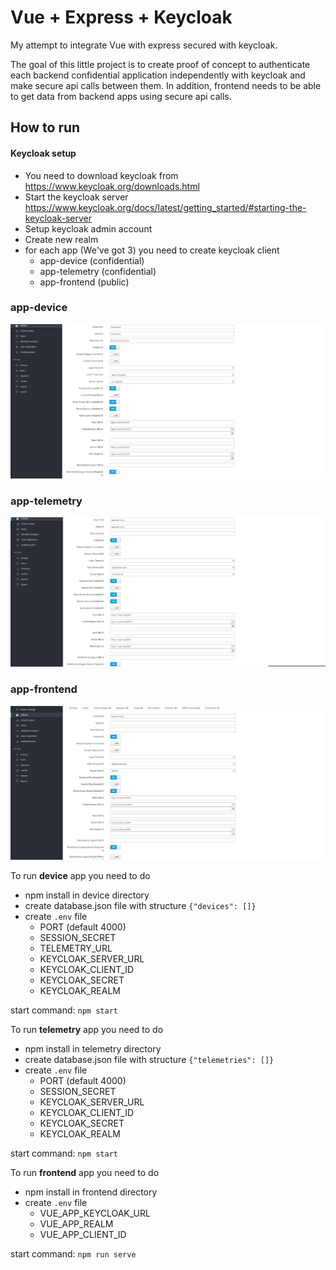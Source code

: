 # Vue + Express + Keycloak

My attempt to integrate Vue with express secured with keycloak.

The goal of this little project is to create proof of concept to authenticate each backend confidential application independently with keycloak and make secure api calls between them.
In addition, frontend needs to be able to get data from backend apps using secure api calls.

## How to run

#### Keycloak setup

- You need to download keycloak from https://www.keycloak.org/downloads.html
- Start the keycloak server https://www.keycloak.org/docs/latest/getting_started/#starting-the-keycloak-server
- Setup keycloak admin account
- Create new realm
- for each app (We've got 3) you need to create keycloak client
  - app-device (confidential)
  - app-telemetry (confidential)
  - app-frontend (public)

### app-device

![Keycloak Device Client](keycloak-app-device.jpg "Keycloak Device Client")

### app-telemetry

![Keycloak Telemetry Client](keycloak-app-telemetry.jpg "Keycloak Telemetry Client")

### app-frontend

![Keycloak Frontend Client](keycloak-app-frontend.jpg "Keycloak Frontend Client")


To run **device** app you need to do

- npm install in device directory
- create database.json file with structure `{"devices": []}`
- create `.env` file
  - PORT (default 4000)
  - SESSION_SECRET
  - TELEMETRY_URL
  - KEYCLOAK_SERVER_URL
  - KEYCLOAK_CLIENT_ID
  - KEYCLOAK_SECRET
  - KEYCLOAK_REALM

start command: `npm start`

To run **telemetry** app you need to do

- npm install in telemetry directory
- create database.json file with structure `{"telemetries": []}`
- create `.env` file
  - PORT (default 4000)
  - SESSION_SECRET
  - KEYCLOAK_SERVER_URL
  - KEYCLOAK_CLIENT_ID
  - KEYCLOAK_SECRET
  - KEYCLOAK_REALM

start command: `npm start`

To run **frontend** app you need to do

- npm install in frontend directory
- create `.env` file
  - VUE_APP_KEYCLOAK_URL
  - VUE_APP_REALM
  - VUE_APP_CLIENT_ID

start command: `npm run serve`
